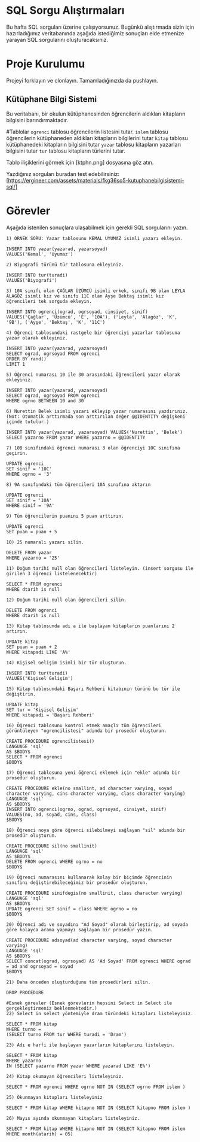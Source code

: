 # SQL Sorgu Alıştırmaları

Bu hafta SQL sorguları üzerine çalışıyorsunuz. Bugünkü alıştırmada sizin için hazırladığımız veritabanında aşağıda istediğimiz sonuçları elde etmenize yarayan SQL sorgularını oluşturacaksınız.

# Proje Kurulumu

Projeyi forklayın ve clonlayın. Tamamladığınızda da pushlayın.

## Kütüphane Bilgi Sistemi

Bu veritabanı, bir okulun kütüphanesinden öğrencilerin aldıkları kitapların bilgisini barındırmaktadır.

#Tablolar
`ogrenci` tablosu öğrencilerin listesini tutar.
`islem` tablosu öğrencilerin kütüphaneden aldıkları kitapların bilgilerini tutar
`kitap` tablosu kütüphanedeki kitapların bilgisini tutar
`yazar` tablosu kitapların yazarları bilgisini tutar
`tur` tablosu kitapların türlerini tutar.

Tablo ilişiklerini görmek için [ktphn.png] dosyasına göz atın.

Yazdığınız sorguları buradan test edebilirsiniz: [https://ergineer.com/assets/materials/fkg36so5-kutuphanebilgisistemi-sql/]

# Görevler

Aşağıda istenilen sonuçlara ulaşabilmek için gerekli SQL sorgularını yazın.

    1) ÖRNEK SORU: Yazar tablosunu KEMAL UYUMAZ isimli yazarı ekleyin.

    INSERT INTO yazar(yazarad, yazarsoyad)
    VALUES('Kemal', 'Uyumaz')

    2) Biyografi türünü tür tablosuna ekleyiniz.

    INSERT INTO tur(turadi)
    VALUES('Biyografi')

    3) 10A sınıfı olan ÇAĞLAR ÜZÜMCÜ isimli erkek, sınıfı 9B olan LEYLA ALAGÖZ isimli kız ve sınıfı 11C olan Ayşe Bektaş isimli kız öğrencileri tek sorguda ekleyin.

    INSERT INTO ogrenci(ograd, ogrsoyad, cinsiyet, sinif)
    VALUES('Çağlar', 'Üzümcü', 'E', '10A'), ('Leyla', 'Alagöz', 'K', '9B'), ('Ayşe', 'Bektaş', 'K', '11C')

    4) Öğrenci tablosundaki rastgele bir öğrenciyi yazarlar tablosuna yazar olarak ekleyiniz.

    INSERT INTO yazar(yazarad, yazarsoyad)
    SELECT ograd, ogrsoyad FROM ogrenci
    ORDER BY rand()
    LIMIT 1

    5) Öğrenci numarası 10 ile 30 arasındaki öğrencileri yazar olarak ekleyiniz.

    INSERT INTO yazar(yazarad, yazarsoyad)
    SELECT ograd, ogrsoyad FROM ogrenci
    WHERE ogrno BETWEEN 10 and 30

    6) Nurettin Belek isimli yazarı ekleyip yazar numarasını yazdırınız.
    (Not: Otomatik arttırmada son arttırılan değer @@IDENTITY değişkeni içinde tutulur.)

    INSERT INTO yazar(yazarad, yazarsoyad) VALUES('Nurettin', 'Belek')
    SELECT yazarno FROM yazar WHERE yazarno = @@IDENTITY

    7) 10B sınıfındaki öğrenci numarası 3 olan öğrenciyi 10C sınıfına geçirin.

    UPDATE ogrenci
    SET sinif = '10C'
    WHERE ogrno = '3'

    8) 9A sınıfındaki tüm öğrencileri 10A sınıfına aktarın

    UPDATE ogrenci
    SET sinif = '10A'
    WHERE sinif = '9A'

    9) Tüm öğrencilerin puanını 5 puan arttırın.

    UPDATE ogrenci
    SET puan = puan + 5

    10) 25 numaralı yazarı silin.

    DELETE FROM yazar
    WHERE yazarno = '25'

    11) Doğum tarihi null olan öğrencileri listeleyin. (insert sorgusu ile girilen 3 öğrenci listelenecektir)

    SELECT * FROM ogrenci
    WHERE dtarih is null

    12) Doğum tarihi null olan öğrencileri silin.

    DELETE FROM ogrenci
    WHERE dtarih is null

    13) Kitap tablosunda adı a ile başlayan kitapların puanlarını 2 artırın.

    UPDATE kitap
    SET puan = puan + 2
    WHERE kitapadi LIKE 'A%'

    14) Kişisel Gelişim isimli bir tür oluşturun.

    INSERT INTO tur(turadi)
    VALUES('Kişisel Gelişim')

    15) Kitap tablosundaki Başarı Rehberi kitabının türünü bu tür ile değiştirin.

    UPDATE kitap
    SET tur = 'Kişisel Gelişim'
    WHERE kitapadi = 'Başarı Rehberi'

    16) Öğrenci tablosunu kontrol etmek amaçlı tüm öğrencileri görüntüleyen "ogrencilistesi" adında bir prosedür oluşturun.

    CREATE PROCEDURE ogrencilistesi()
    LANGUAGE 'sql'
    AS $BODY$
    SELECT * FROM ogrenci
    $BODY$

    17) Öğrenci tablosuna yeni öğrenci eklemek için "ekle" adında bir prosedür oluşturun.

    CREATE PROCEDURE ekle(no smallint, ad character varying, soyad character varying, cins character varying, class character varying)
    LANGUAGE 'sql'
    AS $BODY$
    INSERT INTO ogrenci(ogrno, ograd, ogrsoyad, cinsiyet, sinif)
    VALUES(no, ad, soyad, cins, class)
    $BODY$

    18) Öğrenci noya göre öğrenci silebilmeyi sağlayan "sil" adında bir prosedür oluşturun.

    CREATE PROCEDURE sil(no smallinit)
    LANGUAGE 'sql'
    AS $BODY$
    DELETE FROM ogrenci WHERE ogrno = no
    $BODY$

    19) Öğrenci numarasını kullanarak kolay bir biçimde öğrencinin sınıfını değiştirebileceğimiz bir prosedür oluşturun.

    CREATE PROCEDURE sinifdegis(no smallinit, class character varying)
    LANGUAGE 'sql'
    AS $BODY$
    UPDATE ogrenci SET sinif = class WHERE ogrno = no
    $BODY$

    20) Öğrenci adı ve soyadını "Ad Soyad" olarak birleştirip, ad soyada göre kolayca arama yapmayı sağlayan bir prosedür yazın.

    CREATE PROCEDURE adsoyad(ad character varying, soyad character varying)
    LANGUAGE 'sql'
    AS $BODY$
    SELECT concat(ograd, ogrsoyad) AS 'Ad Soyad' FROM ogrenci WHERE ograd = ad and ogrsoyad = soyad
    $BODY$

    21) Daha önceden oluşturduğunu tüm prosedürleri silin.

    DROP PROCEDURE

    #Esnek görevler (Esnek görevlerin hepsini Select in Select ile gerçekleştirmeniz beklenmektedir.)
    22) Select in select yöntemiyle dram türündeki kitapları listeleyiniz.

    SELECT * FROM kitap
    WHERE turno =
    (SELECT turno FROM tur WHERE turadi = 'Dram')

    23) Adı e harfi ile başlayan yazarların kitaplarını listeleyin.

    SELECT * FROM kitap
    WHERE yazarno
    IN (SELECT yazarno FROM yazar WHERE yazarad LIKE 'E%')

    24) Kitap okumayan öğrencileri listeleyiniz.

    SELECT * FROM ogrenci WHERE ogrno NOT IN (SELECT ogrno FROM islem )

    25) Okunmayan kitapları listeleyiniz

    SELECT * FROM kitap WHERE kitapno NOT IN (SELECT kitapno FROM islem )

    26) Mayıs ayında okunmayan kitapları listeleyiniz.

    SELECT * FROM kitap WHERE kitapno NOT IN (SELECT kitapno FROM islem WHERE month(atarih) = 05)

